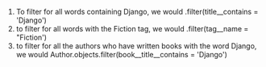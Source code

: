 1. To filter for all words containing Django,
    we would .filter(title__contains = 'Django')
2. to filter for all words with the Fiction tag,
    we would .filter(tag__name = "Fiction')
3. to filter for all the authors who have written books with the word Django,
    we would Author.objects.filter(book__title__contains = 'Django')